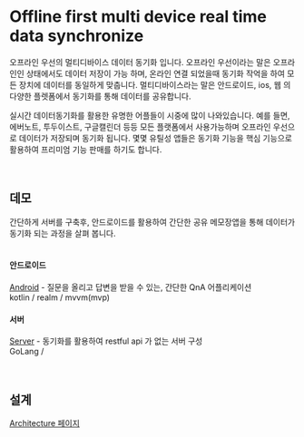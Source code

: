 # Offline first multi device real time data synchronize
오프라인 우선의 멀티디바이스 데이터 동기화 입니다. 오프라인 우선이라는 말은 오프라인인 상태에서도 데이터 저장이 가능 하며, 온라인 연결 되었을때 동기화 작억을 하여 모든 장치에 데이터를 동일하게 맞춥니다. 멀티디바이스라는 말은 안드로이드, ios, 웹 의 다양한 플렛폼에서 동기화를 통해 데이터를 공유합니다.


실시간 데이터동기화를 활용한 유명한 어플들이 시중에 많이 나와있습니다. 예를 들면, 에버노트, 투두이스트, 구글캘린더 등등 모든 플랫폼에서 사용가능하며 오프라인 우선으로 데이터가 저장되며 동기화 됩니다. 몇몇 유틸성 앱들은 동기화 기능을 핵심 기능으로 활용하여 프리미엄 기능 판매를 하기도 합니다.

<br/>

## 데모
간단하게 서버를 구축후, 안드로이드를 활용하여 간단한 공유 메모장앱을 통해 데이터가 동기화 되는 과정을 살펴 봅니다.
<br><br>

#### 안드로이드
[Android](android/) - 질문을 올리고 답변을 받을 수 있는, 간단한 QnA 어플리케이션 <br>
kotlin / realm / mvvm(mvp)

#### 서버
[Server](server/) - 동기화를 활용하여 restful api 가 없는 서버 구성<br>
GoLang /

<br/>

## 설계
[Architecture 페이지](/architecture.md)

